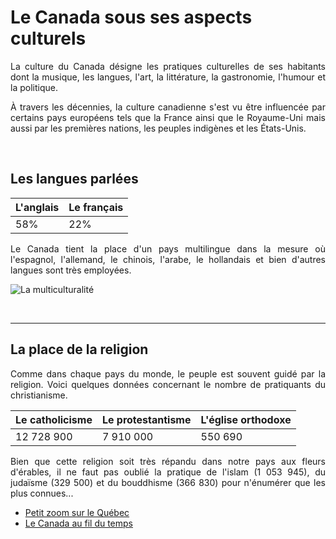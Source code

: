 # Le Canada sous ses aspects culturels

 <p align=justify> La culture du Canada désigne les pratiques culturelles de ses habitants dont la musique, les langues, l'art, la littérature, la gastronomie, l'humour et la politique. </p> 
<p align=justify> À travers les décennies, la culture canadienne s'est vu être influencée par certains pays européens tels que la France ainsi que le Royaume-Uni mais aussi par les premières nations, les peuples indigènes et les États-Unis. </p>
 
 &nbsp;
 
 ## Les langues parlées 

<p Les majoritaires sont: /p>
 
 L'anglais | Le français
 --------- | ----------
 58%       |    22%
 
<p align=justify> Le Canada tient la place d'un pays multilingue dans la mesure où l'espagnol, l'allemand, le chinois, l'arabe, le hollandais et bien d'autres langues sont très employées. </p>
 
 ![La multiculturalité](https://i.pinimg.com/564x/84/27/71/842771c5894b1bfd08f541f247407d0f.jpg)
 
 &nbsp;
 
---------------------------
 
 ## La place de la religion 
 
 <p align=justify> Comme dans chaque pays du monde, le peuple est souvent guidé par la religion. Voici quelques données concernant le nombre de pratiquants du christianisme. </p>
 
 Le catholicisme | Le protestantisme | L'église orthodoxe 
 --------------  |   -------------   | ------------
 12 728 900      | 7 910 000         | 550 690
 

<p align=justify>Bien que cette religion soit très répandu dans notre pays aux fleurs d'érables, il ne faut pas oublié la pratique de l'islam (1 053 945), du judaïsme (329 500) et du bouddhisme (366 830) pour n'énumérer que les plus connues... </p>


* [Petit zoom sur le Québec](./Quebec.md)
* [Le Canada au fil du temps](./index.md)

